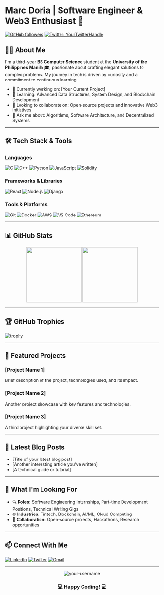 # Marc Doria | Software Engineer & Web3 Enthusiast 🚀

[![GitHub followers](https://img.shields.io/github/followers/your-username?label=Follow&style=social)](https://github.com/your-username)
[![Twitter: YourTwitterHandle](https://img.shields.io/twitter/follow/YourTwitterHandle?style=social)](https://twitter.com/YourTwitterHandle)

## 👨‍💻 About Me

I'm a third-year **BS Computer Science** student at the **University of the Philippines Manila** 🎓, passionate about crafting elegant solutions to complex problems. My journey in tech is driven by curiosity and a commitment to continuous learning.

- 🔭 Currently working on: [Your Current Project]
- 🌱 Learning: Advanced Data Structures, System Design, and Blockchain Development
- 👯 Looking to collaborate on: Open-source projects and innovative Web3 initiatives
- 💬 Ask me about: Algorithms, Software Architecture, and Decentralized Systems

---

## 🛠️ Tech Stack & Tools

### Languages
![C](https://img.shields.io/badge/-C-00599C?style=flat-square&logo=c&logoColor=white)
![C++](https://img.shields.io/badge/-C++-00599C?style=flat-square&logo=c%2B%2B&logoColor=white)
![Python](https://img.shields.io/badge/-Python-3776AB?style=flat-square&logo=python&logoColor=white)
![JavaScript](https://img.shields.io/badge/-JavaScript-F7DF1E?style=flat-square&logo=javascript&logoColor=black)
![Solidity](https://img.shields.io/badge/-Solidity-363636?style=flat-square&logo=solidity&logoColor=white)

### Frameworks & Libraries
![React](https://img.shields.io/badge/-React-61DAFB?style=flat-square&logo=react&logoColor=black)
![Node.js](https://img.shields.io/badge/-Node.js-339933?style=flat-square&logo=node.js&logoColor=white)
![Django](https://img.shields.io/badge/-Django-092E20?style=flat-square&logo=django&logoColor=white)

### Tools & Platforms
![Git](https://img.shields.io/badge/-Git-F05032?style=flat-square&logo=git&logoColor=white)
![Docker](https://img.shields.io/badge/-Docker-2496ED?style=flat-square&logo=docker&logoColor=white)
![AWS](https://img.shields.io/badge/-AWS-232F3E?style=flat-square&logo=amazon-aws&logoColor=white)
![VS Code](https://img.shields.io/badge/-VS%20Code-007ACC?style=flat-square&logo=visual-studio-code&logoColor=white)
![Ethereum](https://img.shields.io/badge/-Ethereum-3C3C3D?style=flat-square&logo=ethereum&logoColor=white)

---

## 📊 GitHub Stats

<div align="center">
  <img height="180em" src="https://github-readme-stats.vercel.app/api?username=your-username&show_icons=true&theme=radical" />
  <img height="180em" src="https://github-readme-stats.vercel.app/api/top-langs/?username=your-username&layout=compact&theme=radical" />
</div>

---

## 🏆 GitHub Trophies

[![trophy](https://github-profile-trophy.vercel.app/?username=your-username&theme=onedark)](https://github.com/ryo-ma/github-profile-trophy)

---

## 🚀 Featured Projects

### [Project Name 1]
Brief description of the project, technologies used, and its impact.

### [Project Name 2]
Another project showcase with key features and technologies.

### [Project Name 3]
A third project highlighting your diverse skill set.

---

## 📝 Latest Blog Posts
<!-- BLOG-POST-LIST:START -->
- [Title of your latest blog post]
- [Another interesting article you've written]
- [A technical guide or tutorial]
<!-- BLOG-POST-LIST:END -->

---

## 💼 What I'm Looking For

- 🔍 **Roles:** Software Engineering Internships, Part-time Development Positions, Technical Writing Gigs
- 🌐 **Industries:** Fintech, Blockchain, AI/ML, Cloud Computing
- 🤝 **Collaboration:** Open-source projects, Hackathons, Research opportunities

---

## 📫 Connect With Me

[![LinkedIn](https://img.shields.io/badge/LinkedIn-0077B5?style=for-the-badge&logo=linkedin&logoColor=white)](https://www.linkedin.com/in/marc-doria/)
[![Twitter](https://img.shields.io/badge/Twitter-1DA1F2?style=for-the-badge&logo=twitter&logoColor=white)](https://twitter.com/YourTwitterHandle)
[![Gmail](https://img.shields.io/badge/Gmail-D14836?style=for-the-badge&logo=gmail&logoColor=white)](mailto:doria.marcjacob@gmail.com)

---

<p align="center">
  <img src="https://komarev.com/ghpvc/?username=your-username&label=Profile%20views&color=0e75b6&style=flat" alt="your-username" />
</p>

<h3 align="center">💻 Happy Coding! 💻</h3>
